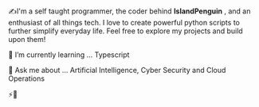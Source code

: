 ✍️I'm a self taught programmer, the coder behind **IslandPenguin** , and an enthusiast of all things tech. I love to create powerful python scripts to further simplify everyday life.  Feel free to explore my projects and build upon them!

🌱 I’m currently learning ... Typescript

💬 Ask me about ... Artificial Intelligence, Cyber Security and Cloud Operations

⚡🐧

